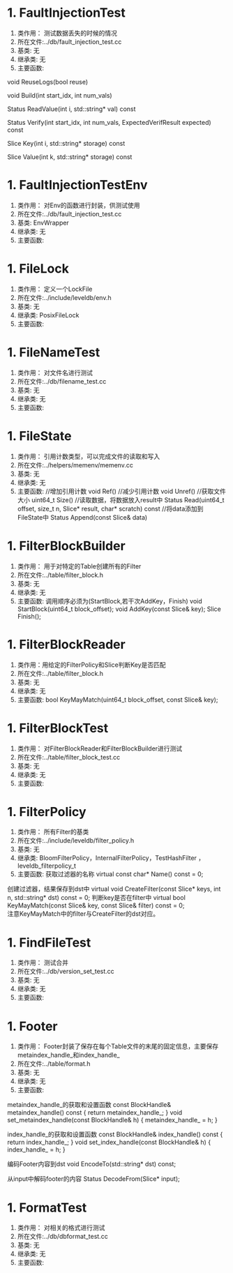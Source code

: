 # 1. FaultInjectionTest
1. 类作用：  测试数据丢失的时候的情况
2. 所在文件:../db/fault_injection_test.cc
3. 基类: 无
4. 继承类: 无
5. 主要函数:

void ReuseLogs(bool reuse)

void Build(int start_idx, int num_vals)

Status ReadValue(int i, std::string* val) const

Status Verify(int start_idx, int num_vals,
                ExpectedVerifResult expected) const 

 Slice Key(int i, std::string* storage) const             

 Slice Value(int k, std::string* storage) const 



# 1. FaultInjectionTestEnv
1. 类作用：  对Env的函数进行封装，供测试使用
2. 所在文件:../db/fault_injection_test.cc
3. 基类: EnvWrapper
4. 继承类: 无
5. 主要函数:



# 1. FileLock
1. 类作用： 定义一个LockFile
2. 所在文件:../include/leveldb/env.h
3. 基类: 无
4. 继承类: PosixFileLock
5. 主要函数:



# 1. FileNameTest
1. 类作用：  对文件名进行测试
2. 所在文件:../db/filename_test.cc
3. 基类: 无
4. 继承类: 无
5. 主要函数:



# 1. FileState
1. 类作用：  引用计数类型，可以完成文件的读取和写入
2. 所在文件:../helpers/memenv/memenv.cc
3. 基类: 无
4. 继承类: 无
5. 主要函数:
//增加引用计数
 void Ref()
 //减少引用计数
  void Unref()
  //获取文件大小
uint64_t Size()
//读取数据，将数据放入result中
Status Read(uint64_t offset, size_t n, Slice* result, char* scratch) const
//将data添加到FileState中
 Status Append(const Slice& data)


# 1. FilterBlockBuilder
1. 类作用：  用于对特定的Table创建所有的Filter
2. 所在文件:../table/filter_block.h
3. 基类: 无
4. 继承类: 无
5. 主要函数:
调用顺序必须为(StartBlock,若干次AddKey，Finish)
void StartBlock(uint64_t block_offset);
void AddKey(const Slice& key);
Slice Finish();

# 1. FilterBlockReader
1. 类作用：用给定的FilterPolicy和Slice判断Key是否匹配
2. 所在文件:../table/filter_block.h
3. 基类: 无
4. 继承类: 无
5. 主要函数:
bool KeyMayMatch(uint64_t block_offset, const Slice& key);


# 1. FilterBlockTest
1. 类作用：  对FilterBlockReader和FilterBlockBuilder进行测试
2. 所在文件:../table/filter_block_test.cc
3. 基类: 无
4. 继承类: 无
5. 主要函数:


# 1. FilterPolicy
1. 类作用：  所有Filter的基类
2. 所在文件:../include/leveldb/filter_policy.h
3. 基类: 无
4. 继承类:  BloomFilterPolicy，InternalFilterPolicy，TestHashFilter ，leveldb_filterpolicy_t 
5. 主要函数:
获取过滤器的名称
virtual const char* Name() const = 0;

创建过滤器，结果保存到dst中
virtual void CreateFilter(const Slice* keys, int n, std::string* dst)
      const = 0;
判断key是否在filter中
virtual bool KeyMayMatch(const Slice& key, const Slice& filter) const = 0;   
注意KeyMayMatch中的filter与CreateFilter的dst对应。

# 1. FindFileTest
1. 类作用： 测试合并
2. 所在文件:../db/version_set_test.cc
3. 基类: 无
4. 继承类: 无
5. 主要函数:


# 1. Footer
1. 类作用：  Footer封装了保存在每个Table文件的末尾的固定信息，主要保存metaindex_handle_和index_handle_
2. 所在文件:../table/format.h
3. 基类: 无
4. 继承类: 无
5. 主要函数:
   
metaindex_handle_的获取和设置函数
  const BlockHandle& metaindex_handle() const { return metaindex_handle_; }
  void set_metaindex_handle(const BlockHandle& h) { metaindex_handle_ = h; }

  index_handle_的获取和设置函数
  const BlockHandle& index_handle() const {
    return index_handle_;
  }
  void set_index_handle(const BlockHandle& h) {
    index_handle_ = h;
  }

编码Footer内容到dst
void EncodeTo(std::string* dst) const;

从input中解码footer的内容
Status DecodeFrom(Slice* input);

# 1. FormatTest
1. 类作用：  对相关的格式进行测试
2. 所在文件:../db/dbformat_test.cc
3. 基类: 无
4. 继承类: 无
5. 主要函数:


